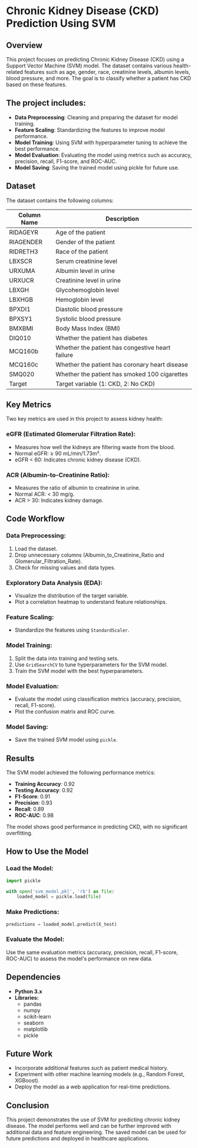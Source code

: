 # Chronic Kidney Disease (CKD) Prediction Using SVM

## Overview

This project focuses on predicting Chronic Kidney Disease (CKD) using a Support Vector Machine (SVM) model. The dataset contains various health-related features such as age, gender, race, creatinine levels, albumin levels, blood pressure, and more. The goal is to classify whether a patient has CKD based on these features.

## The project includes:

- **Data Preprocessing**: Cleaning and preparing the dataset for model training.
- **Feature Scaling**: Standardizing the features to improve model performance.
- **Model Training**: Using SVM with hyperparameter tuning to achieve the best performance.
- **Model Evaluation**: Evaluating the model using metrics such as accuracy, precision, recall, F1-score, and ROC-AUC.
- **Model Saving**: Saving the trained model using pickle for future use.

## Dataset

The dataset contains the following columns:

| Column Name | Description                                      |
| ----------- | ------------------------------------------------ |
| RIDAGEYR    | Age of the patient                               |
| RIAGENDER   | Gender of the patient                            |
| RIDRETH3    | Race of the patient                              |
| LBXSCR      | Serum creatinine level                           |
| URXUMA      | Albumin level in urine                           |
| URXUCR      | Creatinine level in urine                        |
| LBXGH       | Glycohemoglobin level                            |
| LBXHGB      | Hemoglobin level                                 |
| BPXDI1      | Diastolic blood pressure                         |
| BPXSY1      | Systolic blood pressure                          |
| BMXBMI      | Body Mass Index (BMI)                            |
| DIQ010      | Whether the patient has diabetes                 |
| MCQ160b     | Whether the patient has congestive heart failure |
| MCQ160c     | Whether the patient has coronary heart disease   |
| SMQ020      | Whether the patient has smoked 100 cigarettes    |
| Target      | Target variable (1: CKD, 2: No CKD)              |

## Key Metrics

Two key metrics are used in this project to assess kidney health:

### eGFR (Estimated Glomerular Filtration Rate):

- Measures how well the kidneys are filtering waste from the blood.
- Normal eGFR: ≥ 90 mL/min/1.73m².
- eGFR < 60: Indicates chronic kidney disease (CKD).

### ACR (Albumin-to-Creatinine Ratio):

- Measures the ratio of albumin to creatinine in urine.
- Normal ACR: < 30 mg/g.
- ACR > 30: Indicates kidney damage.

## Code Workflow

### Data Preprocessing:

1. Load the dataset.
2. Drop unnecessary columns (Albumin\_to\_Creatinine\_Ratio and Glomerular\_Filtration\_Rate).
3. Check for missing values and data types.

### Exploratory Data Analysis (EDA):

- Visualize the distribution of the target variable.
- Plot a correlation heatmap to understand feature relationships.

### Feature Scaling:

- Standardize the features using `StandardScaler`.

### Model Training:

1. Split the data into training and testing sets.
2. Use `GridSearchCV` to tune hyperparameters for the SVM model.
3. Train the SVM model with the best hyperparameters.

### Model Evaluation:

- Evaluate the model using classification metrics (accuracy, precision, recall, F1-score).
- Plot the confusion matrix and ROC curve.

### Model Saving:

- Save the trained SVM model using `pickle`.

## Results

The SVM model achieved the following performance metrics:

- **Training Accuracy**: 0.92
- **Testing Accuracy**: 0.92
- **F1-Score**: 0.91
- **Precision**: 0.93
- **Recall**: 0.89
- **ROC-AUC**: 0.98

The model shows good performance in predicting CKD, with no significant overfitting.

## How to Use the Model

### Load the Model:

```python
import pickle

with open('svm_model.pkl', 'rb') as file:
    loaded_model = pickle.load(file)
```

### Make Predictions:

```python
predictions = loaded_model.predict(X_test)
```

### Evaluate the Model:

Use the same evaluation metrics (accuracy, precision, recall, F1-score, ROC-AUC) to assess the model's performance on new data.

## Dependencies

- **Python 3.x**
- **Libraries:**
  - pandas
  - numpy
  - scikit-learn
  - seaborn
  - matplotlib
  - pickle

## Future Work

- Incorporate additional features such as patient medical history.
- Experiment with other machine learning models (e.g., Random Forest, XGBoost).
- Deploy the model as a web application for real-time predictions.

## Conclusion

This project demonstrates the use of SVM for predicting chronic kidney disease. The model performs well and can be further improved with additional data and feature engineering. The saved model can be used for future predictions and deployed in healthcare applications.

